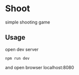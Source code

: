 # Shoot

simple shooting game

## Usage

open dev server

```
npm run dev
```

and open browser localhost:8080
